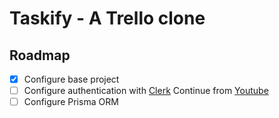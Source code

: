 # Taskify - A Trello clone

## Roadmap

- [x] Configure base project
- [ ] Configure authentication with [Clerk](https://clerk.com/) Continue from [Youtube](https://youtu.be/pRybm9lXW2c?list=PL_NADXErnQuJOdUwGfKyx8qZSVxtLyaav&t=4813)
- [ ] Configure Prisma ORM
